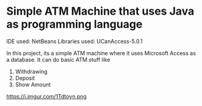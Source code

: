 # Simple ATM Machine that uses Java as programming language

IDE used: NetBeans
Libraries used: UCanAccess-5.0.1

In this project, its a simple ATM machine where it uses Microsoft Access as a database. It can do basic ATM stuff like


1. Withdrawing
2. Deposit
3. Show Amount



https://i.imgur.com/1Tdtoyn.png
